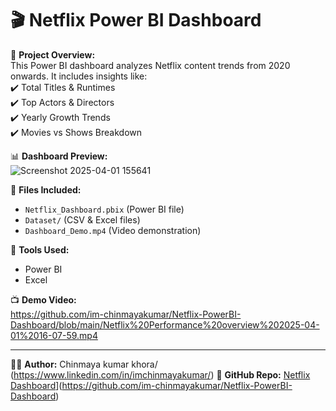 # 🎬 Netflix Power BI Dashboard  

🚀 **Project Overview:**  
This Power BI dashboard analyzes Netflix content trends from 2020 onwards. It includes insights like:  
✔️ Total Titles & Runtimes  
✔️ Top Actors & Directors  
✔️ Yearly Growth Trends  
✔️ Movies vs Shows Breakdown  

📊 **Dashboard Preview:**  
![Screenshot 2025-04-01 155641](https://github.com/user-attachments/assets/82b1b87e-18df-4d64-8e2f-35e0d49a0e79)


📂 **Files Included:**  
- `Netflix_Dashboard.pbix` (Power BI file)  
- `Dataset/` (CSV & Excel files)  
- `Dashboard_Demo.mp4` (Video demonstration)  

📌 **Tools Used:**  
- Power BI  
- Excel

📺 **Demo Video:**  
https://github.com/im-chinmayakumar/Netflix-PowerBI-Dashboard/blob/main/Netflix%20Performance%20overview%202025-04-01%2016-07-59.mp4

---
👨‍💻 **Author:** Chinmaya kumar khora/ (https://www.linkedin.com/in/imchinmayakumar/)
🔗 **GitHub Repo:** [Netflix Dashboard]([https://github.com/yourusername/Netflix-PowerBI-Dashboard)](https://github.com/im-chinmayakumar/Netflix-PowerBI-Dashboard)  
